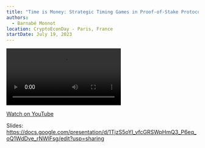 ```yaml
---
title: "Time is Money: Strategic Timing Games in Proof-of-Stake Protocols (CryptoEconDay)"
authors:
  - Barnabé Monnot
location: CryptoEconDay - Paris, France
startDate: July 19, 2023
---
```


<video src="https://www.youtube.com/watch?v=f8YLZqqpFpU"></video>

[Watch on YouTube](https://www.youtube.com/watch?v=f8YLZqqpFpU)

Slides: <https://docs.google.com/presentation/d/1TjzS5oYI_vfcGRSWpHmQ3_P6eq_oQ1WdDve_rNWlFsg/edit?usp=sharing>
